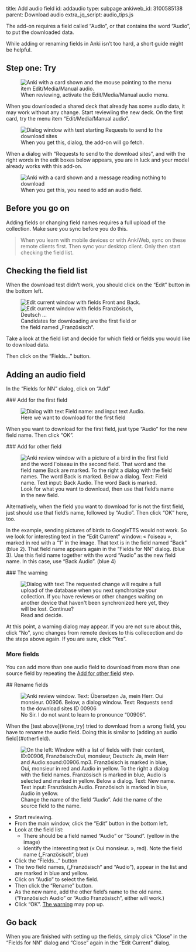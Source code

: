 title: Add audio field
id: addaudio
type: subpage
ankiweb_id: 3100585138
parent: Download audio
extra_jq_script: audio_tips.js

The add-on requires a field called “Audio”, or that contains the word
“Audio”, to put the downloaded data.

While adding or renaming fields in Anki isn’t too hard, a short guide
might be helpful.

## <span id="one_try">Step one: Try</span>

<figure>
<img src="images/manual_audio.png" alt="Anki with a card shown and the
mouse pointing to the menu item
Edit/Media/Manual audio. ">
<figcaption>When reviewing, activate the
Edit/Media/Manual audio menu.</figcaption>
</figure>
When you downloaded a shared deck that already has some audio data,
it may work without any change. Start reviewiing the new deck. On the
first card, try the menu item
“Edit/Media/Manual audio”.

<span class="clear" />
<figure>
<img src="images/preview_audio.png" alt="Dialog window with text
starting Requests to send to the download sites">
<figcaption>When you get this, dialog, the add-on will go fetch.</figcaption>
</figure>
When a dialog with
“Requests to send to the download sites”, and with the right words in
the edit boxes below appears, you are in luck and your
model already works with this add-on.

<span class="clear" />
<figure>
<img src="images/nothing_to_download.png" alt="Anki with a card shown
and a message reading nothing to download">
<figcaption>When you get this, you need to add an audio field.</figcaption>
</figure>

## Before you go on

Adding fields or changing field names requires a full upload of the
collection. Make sure you sync before you do this.

<blockquote class="nb">When you learn with mobile devices or with
AnkiWeb, sync on these remote clients first. Then sync your desktop
client. Only then start checking the field list.</blockquote>


## Checking the field list

When the download test didn’t work, you should click on the  “Edit”
button in the bottom left.

<figure style="width: 333px;">
<img src="images/front_back.png" alt="Edit current window with fields
Front and Back. ">
<img src="images/id_franz_de.png" alt="Edit current window with fields
Französisch, Deutsch ...">
<figcaption>Candidates for downloading are the first field or the
field named „Französisch“.</figcaption>
</figure>

Take a look at the field list and decide for which field or
fields you would like to download data.

Then click on the “Fields...” button.


## Adding an audio field

In the “Fields for NN” dialog, click on “Add”

<span class="clear" />
### Add for the first field

<figure>
<img src="images/add_for_base.png" alt="Dialog with text Field name:
and input text Audio.">
<figcaption>Here we want to download for the first field</figcaption>
</figure>

When you want to download for the first field, just type “Audio” for
the new field name. Then click  “OK”.

<span class="clear" />
### <span id="otherfield">Add for <span class="qtbase orfirst">other</span> field</span>

<figure>
<img src="images/add_not_first.png" alt="Anki review window with a
picture of a bird in the first field and the word l'oiseau in the
second field. That word and the field name Back are marked. To the
right a dialog with the field names. The word Back is marked. Below a
dialog. Text: Field name. Text input: Back Audio. The
word Back is marked.">
<figcaption>Look for what you want to download, then use that field’s
name in the new field.</figcaption>
</figure>

Alternatively, when the field you want to download for is not the
first field, just should use that field’s name, followed by
“Audio”. Then click  “OK” here, too.

In the example, sending pictures of birds to GoogleTTS would not
work. So we look for interesting text in the “Edit Current”
window: «&nbsp;l'oiseau&nbsp;», marked in red with a “1” in the image. That text
is in the field named “Back” (blue 2). That field name appears
again in the “Fields for NN” dialog. (blue 3). Use this field name
together with the word “Audio” as the new field name. In this case,
use “Back Audio”. (blue 4)

<span class="clear" />
### <span id="thewarning">The warning</span>

<figure>
<img src="images/sync_warning.png" alt="Dialog with text The requested
change will require a full upload of the database when you next
synchronize your collection. If you have reviews or other changes
waiting on another device that haven't been synchronized here yet,
they will be lost. Continue?">
<figcaption>Read and decide.</figcaption>
</figure>
At this point, a warning dialog may appear. If you are not sure about
this, click “No”, sync changes from remote devices to this
collecection and do the steps above again. If you are sure, click
“Yes”.


### More fields

You can add more than one audio field to download from more than one
source field by repeating the [Add for other field](#otherfield)
step.


<span class="clear" />
## <span id="renamefields">Rename fields</span>

<figure>
<img src="images/00906.png" alt="Anki review window. Text: Übersetzen
Ja, mein Herr. Oui monsieur. 00906. Below, a dialog window. Text:
Requests send to the download sites ID 00906">
<figcaption>No Sir. I do not want to learn to pronounce “00906”.</figcaption>
</figure>
When the [test above](#one_try) tried to download from a wrong field,
you have to rename the audio field. Doing this is similar to [adding
an audio field](#otherfield).

<figure>
<img src="images/change_name.png" alt="On the left: Window with a list
of fields with their content, ID:00906, Französisch:Oui,
monsieur, Deutsch: Ja, mein Herr and
Audio:sound:00906.mp3. Französisch is marked in blue, Oui,
monsieur in red and Audio in yellow. To the
right a dialog with the field names. Französisch is marked in blue,
Audio is selected and marked in yellow. Below a
dialog. Text: New name. Text input: Französisch Audio. Französisch is
marked in blue, Audio in yellow.">
<figcaption>Change the name of the field “Audio”. Add the name of the
source field to the name.</figcaption>
</figure>

* Start reviewing.
* From the main window, click the “Edit” button in the bottom left.
* Look at the field list:
  <ul>
    <li>There should be a field named “Audio” or “Sound”. (yellow in
  the image)</li>
    <li>Identify the interesting text (« Oui monsieur. », red). Note the
  field name („Französisch“, blue)</li>
  </ul>
* Click the “Fields...” button
* The two field names, („Französisch“ and “Audio”), appear in the list
  and are marked in blue and yellow.
* Click on “Audio” to select the field.
* Then click the “Rename” button.
* As the new name, add the other field’s name to the old
  name. (“Französisch Audio”  or “Audio Französisch”, either will work.)
* Click “OK”. [The warning](#thewarning) may pop up.

## Go back

When you are finished with setting up the fields, simply click
“Close” in the “Fields for NN” dialog  and “Close” again in the “Edit
Current” dialog.
